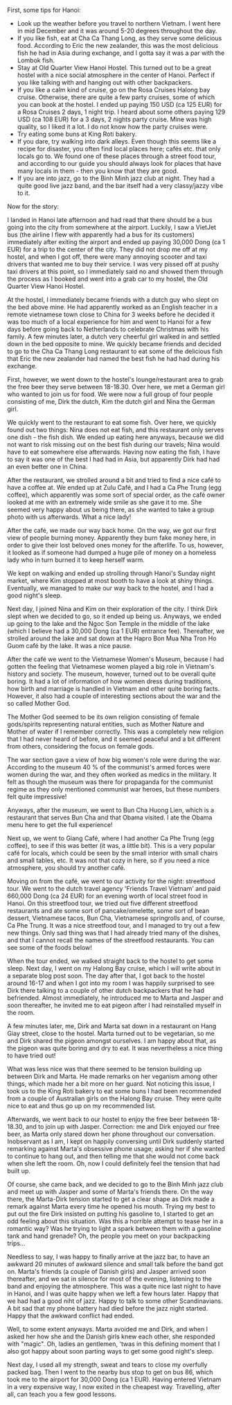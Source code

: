 

First, some tips for Hanoi:

* Look up the weather before you travel to northern Vietnam. I went here in mid December and it was around 5-20 degrees throughout the day.
* If you like fish, eat at Cha Ca Thang Long, as they serve some delicious food. According to Eric the new zealander, this was the most delicious fish he had in Asia during exchange, and I gotta say it was a par with the Lombok fish.
* Stay at Old Quarter View Hanoi Hostel. This turned out to be a great hostel with a nice social atmosphere in the center of Hanoi. Perfect if you like talking with and hanging out with other backpackers.
* If you like a calm kind of cruise, go on the Rosa Cruises Halong bay cruise. Otherwise, there are quite a few party cruises, some of which you can book at the hostel. I ended up paying 150 USD (ca 125 EUR) for a Rosa Cruises 2 days, 1 night trip. I heard about some others paying 129 USD (ca 108 EUR) for a 3 days, 2 nights party cruise. Mine was high quality, so I liked it a lot. I do not know how the party cruises were.
* Try eating some buns at King Roti bakery.
* If you dare, try walking into dark alleys. Even though this seems like a recipe for disaster, you often find local places here; cafés etc. that only locals go to. We found one of these places through a street food tour, and according to our guide you should always look for places that have many locals in them - then you know that they are good.
* If you are into jazz, go to the Binh Minh jazz club at night. They had a quite good live jazz band, and the bar itself had a very classy/jazzy vibe to it.

Now for the story:

I landed in Hanoi late afternoon and had read that there should be a bus going into the city from somewhere at the airport. Luckily, I saw a VietJet bus (the airline I flew with apparently had a bus for its customers) immediately after exiting the airport and ended up paying 30,000 Dong (ca 1 EUR) for a trip to the center of the city. They did not drop me off at my hostel, and when I got off, there were many annoying scooter and taxi drivers that wanted me to buy their service. I was very pissed off at pushy taxi drivers at this point, so I immediately said no and showed them through the process as I booked and went into a grab car to my hostel, the Old Quarter View Hanoi Hostel.

At the hostel, I immediately became friends with a dutch guy who slept on the bed above mine. He had apparently worked as an English teacher in a remote vietnamese town close to China for 3 weeks before he decided it was too much of a local experience for him and went to Hanoi for a few days before going back to Netherlands to celebrate Christmas with his family. A few minutes later, a dutch very cheerful girl walked in and settled down in the bed opposite to mine. We quickly became friends and decided to go to the Cha Ca Thang Long restaurant to eat some of the delicious fish that Eric the new zealander had named the best fish he had had during his exchange.

First, however, we went down to the hostel's lounge/restaurant area to grab the free beer they serve between 18-18.30. Over here, we met a German girl who wanted to join us for food. We were now a full group of four people consisting of me, Dirk the dutch, Kim the dutch girl and Nina the German girl.

We quickly went to the restaurant to eat some fish. Over here, we quickly found out two things: Nina does not eat fish, and this restaurant only serves one dish - the fish dish. We ended up eating here anyways, because we did not want to risk missing out on the best fish during our travels; Nina would have to eat somewhere else afterwards. Having now eating the fish, I have to say it was one of the best I had had in Asia, but apparently Dirk had had an even better one in China.

After the restaurant, we strolled around a bit and tried to find a nice café to have a coffee at. We ended up at Zulu Café, and I had a Ca Phe Trung (egg coffee), which apparently was some sort of special order, as the café owner looked at me with an extremely wide smile as she gave it to me. She seemed very happy about us being there, as she wanted to take a group photo with us afterwards. What a nice lady!

After the café, we made our way back home. On the way, we got our first view of people burning money. Apparently they burn fake money here, in order to give their lost beloved ones money for the afterlife. To us, however, it looked as if someone had dumped a huge pile of money on a homeless lady who in turn burned it to keep herself warm.

We kept on walking and ended up strolling through Hanoi's Sunday night market, where Kim stopped at most booth to have a look at shiny things. Eventually, we managed to make our way back to the hostel, and I had a good night's sleep.

Next day, I joined Nina and Kim on their exploration of the city. I think Dirk slept when we decided to go, so it ended up being us. Anyways, we ended up going to the lake and the Ngoc Son Temple in the middle of the lake (which I believe had a 30,000 Dong (ca 1 EUR) entrance fee). Thereafter, we strolled around the lake and sat down at the Hapro Bon Mua Nha Tron Ho Guom café by the lake. It was a nice pause.

After the café we went to the Vietnamese Women's Museum, because I had gotten the feeling that Vietnamese women played a big role in Vietnam's history and society. The museum, however, turned out to be overall quite boring. It had a lot of information of how women dress during traditions, how birth and marriage is handled in Vietnam and other quite boring facts. However, it also had a couple of interesting sections about the war and the so called Mother God.

The Mother God seemed to be its own religion consisting of female gods/spirits representing natural entities, such as Mother Nature and Mother of water if I remember correctly. This was a completely new religion that I had never heard of before, and it seemed peaceful and a bit different from others, considering the focus on female gods.

The war section gave a view of how big women's role were during the war. According to the museum 40 % of the communist's armed forces were women during the war, and they often worked as medics in the military. It felt as though the museum was there for propaganda for the communist regime as they only mentioned communist war heroes, but these numbers felt quite impressive!

Anyways, after the museum, we went to Bun Cha Huong Lien, which is a restaurant that serves Bun Cha and that Obama visited. I ate the Obama menu here to get the full experience!

Next up, we went to Giang Café, where I had another Ca Phe Trung (egg coffee), to see if this was better (it was, a little bit). This is a very popular café for locals, which could be seen by the small interior with small chairs and small tables, etc. It was not that cozy in here, so if you need a nice atmosphere, you should try another café.

Moving on from the café, we went to our activity for the night: streetfood tour. We went to the dutch travel agency 'Friends Travel Vietnam' and paid 660,000 Dong (ca 24 EUR) for an evening worth of local street food in Hanoi. On this streetfood tour, we tried out five different streetfood restaurants and ate some sort of pancake/omelette, some sort of bean dessert, Vietnamese tacos, Bun Cha, Vietnamese springrolls and, of course, Ca Phe Trung. It was a nice streetfood tour, and I managed to try out a few new things. Only sad thing was that I had already tried many of the dishes, and that I cannot recall the names of the streetfood restaurants. You can see some of the foods below!

When the tour ended, we walked straight back to the hostel to get some sleep. Next day, I went on my Halong Bay cruise, which I will write about in a separate blog post soon. The day after that, I got back to the hostel around 16-17 and when I got into my room I was happily surprised to see Dirk there talking to a couple of other dutch backpackers that he had befriended. Almost immediately, he introduced me to Marta and Jasper and soon thereafter, he invited me to eat pigeon after I had reinstalled myself in the room.

A few minutes later, me, Dirk and Marta sat down in a restaurant on Hang Giay street, close to the hostel. Marta turned out to be vegetarian, so me and Dirk shared the pigeon amongst ourselves. I am happy about that, as the pigeon was quite boring and dry to eat. It was nevertheless a nice thing to have tried out!

What was less nice was that there seemed to be tension building up between Dirk and Marta. He made remarks on her veganism among other things, which made her a bit more on her guard. Not noticing this issue, I took us to the King Roti bakery to eat some buns I had been recommended from a couple of Australian girls on the Halong Bay cruise. They were quite nice to eat and thus go up on my recommended list.

Afterwards, we went back to our hostel to enjoy the free beer between 18-18.30, and to join up with Jasper. Correction: me and Dirk enjoyed our free beer, as Marta only stared down her phone throughout our conversation. Inobservant as I am, I kept on happily conversing until Dirk suddenly started remarking against Marta's obsessive phone usage; asking her if she wanted to continue to hang out, and then telling me that she would not come back when she left the room. Oh, now I could definitely feel the tension that had built up.

Of course, she came back, and we decided to go to the Binh Minh jazz club and meet up with Jasper and some of Marta's friends there. On the way there, the Marta-Dirk tension started to get a clear shape as Dirk made a remark against Marta every time he opened his mouth. Trying my best to put out the fire Dirk insisted on putting his gasoline to, I started to get an odd feeling about this situation. Was this a horrible attempt to tease her in a romantic way? Was he trying to light a spark between them with a gasoline tank and hand grenade? Oh, the people you meet on your backpacking trips...

Needless to say, I was happy to finally arrive at the jazz bar, to have an awkward 20 minutes of awkward silence and small talk before the band got on. Marta's friends (a couple of Danish girls) and Jasper arrived soon thereafter, and we sat in silence for most of the evening, listening to the band and enjoying the atmosphere. This was a quite nice last night to have in Hanoi, and I was quite happy when we left a few hours later. Happy that we had had a good niht of jazz. Happy to talk to some other Scandinavians. A bit sad that my phone battery had died before the jazz night started. Happy that the awkward conflict had ended.

Well, to some extent anyways. Marta avoided me and Dirk, and when I asked her how she and the Danish girls knew each other, she responded with "magic". Oh, ladies an gentlemen, 'twas in this defining moment that I also got happy about soon parting ways to get some good night's sleep.

Next day, I used all my strength, sweat and tears to close my overfully packed bag. Then I went to the nearby bus stop to get on bus 86, which took me to the airport for 30,000 Dong (ca 1 EUR). Having entered Vietnam in a very expensive way, I now exited in the cheapest way. Travelling, after all, can teach you a few good lessons.
